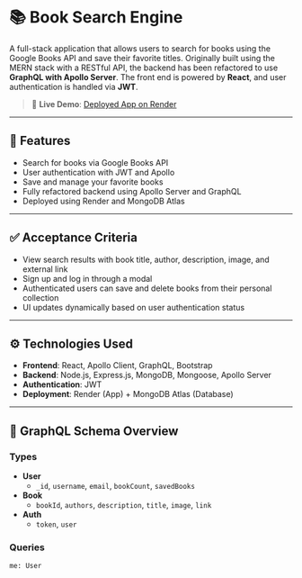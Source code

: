 # 📚 Book Search Engine

A full-stack application that allows users to search for books using the Google Books API and save their favorite titles. Originally built using the MERN stack with a RESTful API, the backend has been refactored to use **GraphQL with Apollo Server**. The front end is powered by **React**, and user authentication is handled via **JWT**.

> 🔗 **Live Demo**: [Deployed App on Render](#)

---

## 🚀 Features

- Search for books via Google Books API
- User authentication with JWT and Apollo
- Save and manage your favorite books
- Fully refactored backend using Apollo Server and GraphQL
- Deployed using Render and MongoDB Atlas

---

## ✅ Acceptance Criteria

- View search results with book title, author, description, image, and external link
- Sign up and log in through a modal
- Authenticated users can save and delete books from their personal collection
- UI updates dynamically based on user authentication status

---

## ⚙️ Technologies Used

- **Frontend**: React, Apollo Client, GraphQL, Bootstrap
- **Backend**: Node.js, Express.js, MongoDB, Mongoose, Apollo Server
- **Authentication**: JWT
- **Deployment**: Render (App) + MongoDB Atlas (Database)

---

## 🧩 GraphQL Schema Overview

### Types

- **User**
  - `_id`, `username`, `email`, `bookCount`, `savedBooks`
- **Book**
  - `bookId`, `authors`, `description`, `title`, `image`, `link`
- **Auth**
  - `token`, `user`

### Queries

```graphql
me: User
